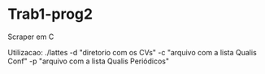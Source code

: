 # Trab1-prog2
 Scraper em C
 
Utilizacao: ./lattes -d "diretorio com os CVs" -c "arquivo com a lista Qualis Conf" -p "arquivo com a lista Qualis Periódicos"

